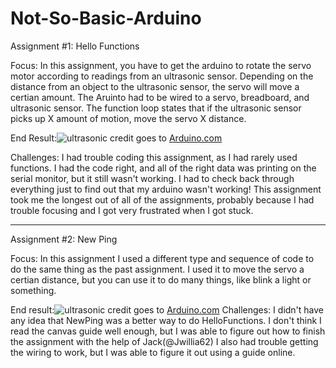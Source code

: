 # Not-So-Basic-Arduino

Assignment #1: Hello Functions

Focus: In this assignment, you have to get the arduino to rotate the servo motor according to readings from an ultrasonic sensor. Depending
on the distance from an object to the ultrasonic sensor, the servo will move a certian amount. The Aruinto had to be wired to a servo,
breadboard, and ultrasonic sensor. The function loop states that if the ultrasonic sensor picks up X amount of motion, move the servo X 
distance.

End Result:![ultrasonic](https://hackster.imgix.net/uploads/attachments/208605/radar.jpg?auto=compress%2Cformat&w=900&h=675&fit=min)
credit goes to [Arduino.com](https://create.arduino.cc/projecthub/bharathrao64/ultrasonic-ranging-using-arduino-and-processing-radar-4091b4)

Challenges: I had trouble coding this assignment, as I had rarely used functions. I had the code right, and all of the right data was
printing on the serial monitor, but it still wasn't working. I had to check back through everything just to find out that my arduino wasn't
working! This assignment took me the longest out of all of the assignments, probably because I had trouble focusing and I got very 
frustrated when I got stuck.

-------------------------------------------------------------------------------------------------------------------------------------------
Assignment #2: New Ping

Focus: In this assignment I used a different type and sequence of code to do the same thing as the past assignment. I used it to move the servo a certian distance, but you can use it to do many things, like blink a light or something. 

End result:![ultrasonic](https://hackster.imgix.net/uploads/attachments/208605/radar.jpg?auto=compress%2Cformat&w=900&h=675&fit=min)
credit goes to [Arduino.com](https://create.arduino.cc/projecthub/bharathrao64/ultrasonic-ranging-using-arduino-and-processing-radar-4091b4)
Challenges: I didn't have any idea that NewPing was a better way to do HelloFunctions. I don't think I read the canvas guide well enough, but I was able to figure out how to finish the assignment with the help of Jack(@Jwillia62) I also had trouble getting the wiring to work, but I was able to figure it out using a guide online. 
